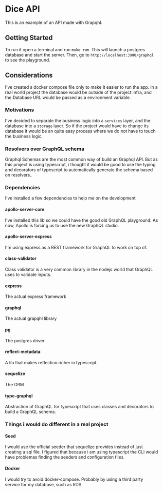 # Dice API

This is an example of an API made with Grapqhl.

## Getting Started
To run it open a terminal and run `make run`.
This will launch a postgres database and start the server.
Then, go to `http://localhost:3000/graphql` to see the playground.

## Considerations

I've created a docker compose file only to make it easier to run the app. In a real world project the database would be outside of the project infra, and the Database URL would be passed as a environment variable.  

### Motivations
I've decided to separate the business logic into a `services` layer, and the database into a `storage` layer. So if the project would have to change its database it would be an quite easy process where we do not have to touch the business logic.

### Resolvers over GraphQL schema
Graphql Schemas are the most common way of build an Graphql API. But as this project is using typescript, i thought it would be good to use the typing and decorators of typescript to automatically generate the schema based on resolvers..

### Dependencies
I've installed a few dependencies to help me on the development

#### apollo-server-core
I've installed this lib so we could have the good old GraphQL playground. As now, Apollo is forcing us to use the new GraphQL studio.

#### apollo-server-express
I'm using express as a REST framework for GraphQL to work on top of.

#### class-validator
Class validator is a very common library in the nodejs world that GraphQL uses to validate inputs.

#### express
The actual express framework

#### graphql
The actual grapqhl library

#### pg
The postgres driver

#### reflect-metadata
A lib that makes reflection richer in typescript.

#### sequelize
The ORM

#### type-graphql
Abstraction of GraphQL for typescript that uses classes and decorators to build a GraphQL schema.


### Things i would do different in a real project

#### Seed
I would use the official seeder that sequelize provides instead of just creating a sql file. I figured that because i am using typescript the CLI would have problemas finding the seeders and configuration files.

#### Docker
I would try to avoid docker-compose. Probably by using a third party service for my database, such as RDS.
